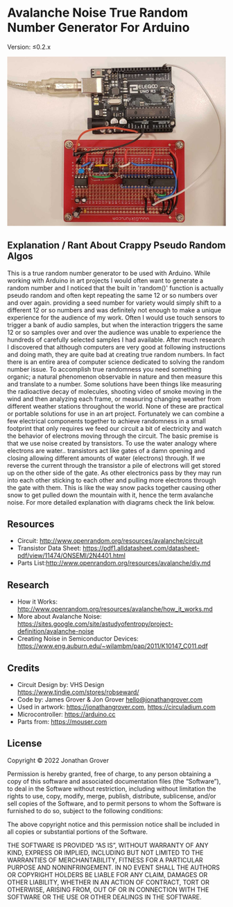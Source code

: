 # Avalanche Noise True Random Number Generator For Arduino

Version: ≤0.2.x

![True Random Number Generator Circuit](true-random-circuit-arduino.jpg)

## Explanation / Rant About Crappy Pseudo Random Algos

This is a true random number generator to be used with Arduino. While working with Arduino in art projects I would often want to generate a random number and I noticed that the built in 'random()' function is actually pseudo random and often kept repeating the same 12 or so numbers over and over again. providing a seed number for variety would simply shift to a different 12 or so numbers and was definitely not enough to make a unique experience for the audience of my work. Often 
I would use touch sensors to trigger a bank of audio samples, but when the interaction triggers the same 12 or so samples over and over the audience was unable to experience the hundreds of carefully selected samples I had available. After much research I discovered that although computers are very good at following instructions and doing math, they are quite bad at creating true random numbers. In fact there is an entire area of computer science dedicated to solving the random number issue. To accomplish true randomness you need something organic; a natural phenomenon observable in nature and then measure this and translate to a number. Some solutions have been things like measuring the radioactive decay of molecules, shooting video of smoke moving in the wind and then analyzing each frame, or measuring changing weather from different weather stations throughout the world. None of these are practical or portable solutions for use in an art project. Fortunately we can combine a few electrical components together to achieve randomness in a small footprint that only requires we feed our circuit a bit of electricity and watch the behavior of electrons moving through the circuit. The basic premise is that we use noise created by transistors. To use the water analogy where electrons are water.. transistors act like gates of a damn opening and closing allowing different amounts of water (electrons) through. If we reverse the current through the transistor a pile of electrons will get stored up on the other side of the gate. As other electronics pass by they may run into each other sticking to each other and pulling more electrons through the gate with them. This is like the way snow packs together causing other snow to get pulled down the mountain with it, hence the term avalanche noise. For more detailed explanation with diagrams check the link below.

## Resources

- Circuit: http://www.openrandom.org/resources/avalanche/circuit
- Transistor Data Sheet: https://pdf1.alldatasheet.com/datasheet-pdf/view/11474/ONSEMI/2N4401.html
- Parts List:http://www.openrandom.org/resources/avalanche/diy.md

## Research
- How it Works: http://www.openrandom.org/resources/avalanche/how_it_works.md
- More about Avalanche Noise: https://sites.google.com/site/astudyofentropy/project-definition/avalanche-noise
- Creating Noise in Semiconductor Devices: https://www.eng.auburn.edu/~wilambm/pap/2011/K10147_C011.pdf

## Credits

- Circuit Design by: VHS Design https://www.tindie.com/stores/robseward/
- Code by: James Grover & Jon Grover <hello@jonathangrover.com>
- Used in artwork: https://jonathangrover.com, https://circuladium.com
- Microcontroller: https://arduino.cc
- Parts from: https://mouser.com

## License

Copyright © 2022 Jonathan Grover

Permission is hereby granted, free of charge, to any person obtaining a copy of this software and associated documentation files (the “Software”), to deal in the Software without restriction, including without limitation the rights to use, copy, modify, merge, publish, distribute, sublicense, and/or sell copies of the Software, and to permit persons to whom the Software is furnished to do so, subject to the following conditions:

The above copyright notice and this permission notice shall be included in all copies or substantial portions of the Software.

THE SOFTWARE IS PROVIDED “AS IS”, WITHOUT WARRANTY OF ANY KIND, EXPRESS OR IMPLIED, INCLUDING BUT NOT LIMITED TO THE WARRANTIES OF MERCHANTABILITY, FITNESS FOR A PARTICULAR PURPOSE AND NONINFRINGEMENT. IN NO EVENT SHALL THE AUTHORS OR COPYRIGHT HOLDERS BE LIABLE FOR ANY CLAIM, DAMAGES OR OTHER LIABILITY, WHETHER IN AN ACTION OF CONTRACT, TORT OR OTHERWISE, ARISING FROM, OUT OF OR IN CONNECTION WITH THE SOFTWARE OR THE USE OR OTHER DEALINGS IN THE SOFTWARE.